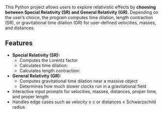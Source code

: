 This Python project allows users to explore relativistic effects by **choosing between Special Relativity (SR) and General Relativity (GR)**. Depending on the user’s choice, the program computes time dilation, length contraction (SR), or gravitational time dilation (GR) for user-defined velocities, masses, and distances.

## Features
- **Special Relativity (SR):**
  - Computes the Lorentz factor
  - Calculates time dilation:
  - Calculates length contraction:
- **General Relativity (GR):**
  - Computes gravitational time dilation near a massive object
  - Determines how much slower clocks run in a gravitational field
- Interactive input prompts for velocities, masses, distances, proper time, and proper length
- Handles edge cases such as velocity ≥ c or distances ≤ Schwarzschild radius

